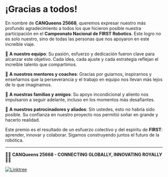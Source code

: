 # ¡Gracias a todos!  

En nombre de **CANQueens 25668**, queremos expresar nuestro más profundo agradecimiento a todos los que hicieron posible nuestra participación en el **Campeonato Nacional de FIRST Robotics**. Este logro no es solo nuestro, sino de todas las personas que nos apoyaron en este increíble viaje.  

💛 **A nuestro equipo**: Su pasión, esfuerzo y dedicación fueron clave para alcanzar este objetivo. Cada idea, cada ajuste y cada estrategia reflejan el increíble talento que compartimos.  

💚 **A nuestros mentores y coaches**: Gracias por guiarnos, inspirarnos y enseñarnos que la perseverancia y el trabajo en equipo nos llevan más lejos de lo que imaginamos.  

💛 **A nuestras familias y amigos**: Su apoyo incondicional y aliento nos impulsaron a seguir adelante, incluso en los momentos más desafiantes.  

💚 **A nuestros patrocinadores y aliados**: Sin ustedes, esto no habría sido posible. Su confianza en nuestro proyecto nos permitió soñar en grande y hacerlo realidad.  

Este premio es el resultado de un esfuerzo colectivo y del espíritu de **FIRST**: aprender, innovar y colaborar. Sigamos construyendo juntos el futuro de la robótica.  

---

💛💚 **CANQueens 25668 - CONNECTING GLOBALLY, INNOVATING ROYALLY** 💚💛  

  
[![Linktree](https://img.shields.io/badge/Linktree-39E09B?style=for-the-badge&logo=linktree&logoColor=white)](https://linktr.ee/canqueens25668)